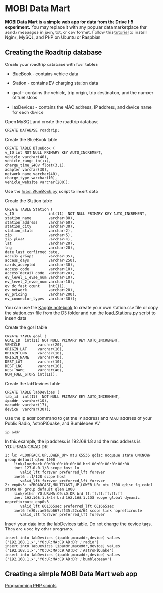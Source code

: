<h1>MOBI Data Mart</h1>

<b>MOBI Data Mart is a simple web app for data from the Drive I-5 experiment.</b>  You may replace it with any popular data marketplace that sends messages in json, txt, or csv format.  Follow this <a href="https://www.digitalocean.com/community/tutorials/how-to-install-linux-nginx-mysql-php-lemp-stack-ubuntu-18-04">tutorial</a> to install Nginx, MySQL, and PHP on Ubuntu or Raspbian

<h2>Creating the Roadtrip database</h2>

Create your roadtrip database with four tables:

- BlueBook - contains vehicle data

- Station - contains EV charging station data

- goal - contains the vehicle, trip origin, trip destination, and the number of fuel stops

- labDevices - contains the MAC address, IP address, and device name for each device

Open MySQL and create the roadtrip database

```
CREATE DATABASE roadtrip;
```

Create the BlueBook table

```
CREATE TABLE BlueBook (
v_ID int NOT NULL PRIMARY KEY AUTO_INCREMENT,
vehicle varchar(40),
vehicle_range in(11),
charge_time_240v float(3,1),
adapter varchar(30),
network_name varchar(40),
charge_type varchar(10),
vehicle_website varchar(200));
```

Use the [load_BlueBook.py](DB/load_BlueBook.py) script to insert data

Create the Station table

```
CREATE TABLE Station (
s_ID                int(11)  NOT NULL PRIMARY KEY AUTO_INCREMENT,
station_name        varchar(80),
station_address     varchar(60),
station_city        varchar(30),
station_state       varchar(2),
zip                 varchar(5),
zip_plus4           varchar(4),
lat                 varchar(20),
lng                 varchar(20),
date_last_confirmed date,
access_groups       varchar(35),
access_days         varchar(250),
cards_accepted      varchar(30),
access_code         varchar(10),
access_detail_code  varchar(20),
ev_level_1_evse_num varchar(10),
ev_level_2_evse_num varchar(10),
ev_dc_fast_count    int(11),
ev_network          varchar(20),
ev_pricing          varchar(200),
ev_connector_types  varchar(30)); 
```
You can use the <a href="https://www.kaggle.com/nelsondata/map-ev-charging-stations-on-highway-i-5">Kaggle notebook</a> to create your own station.csv file or copy the station.csv file from the DB folder and run the [load_Stations.py](DB/load_Stations.py) script to insert data


Create the goal table
```
CREATE TABLE goal (
GOAL_ID  int(11) NOT NULL PRIMARY KEY AUTO_INCREMENT,
VEHICLE	       varchar(20),
ORIGIN_LAT     varchar(10),
ORIGIN_LNG     varchar(10),
ORIGIN_NAME    varchar(40),
DEST_LAT       varchar(10),
DEST_LNG       varchar(10),
DEST_NAME      varchar(40),
NUM_FUEL_STOPS int(11));
```

Create the labDevices table

```
CREATE TABLE labDevices (
lab_id  int(11)  NOT NULL PRIMARY KEY AUTO_INCREMENT,
ipaddr  varchar(15),
macaddr varchar(17),
device  varchar(30));
```

Use the ip addr command to get the IP address and MAC address of your Public Radio, AstroPiQuake, and Bumblebee AV

```
ip addr
```
In this example, the ip address is 192.168.1.8 and the mac address is YO:UR:MA:C9:AD:DR

```
1: lo: <LOOPBACK,UP,LOWER_UP> mtu 65536 qdisc noqueue state UNKNOWN group default qlen 1000
    link/loopback 00:00:00:00:00:00 brd 00:00:00:00:00:00
    inet 127.0.0.1/8 scope host lo
       valid_lft forever preferred_lft forever
    inet6 ::1/128 scope host 
       valid_lft forever preferred_lft forever
2: enp0s3: <BROADCAST,MULTICAST,UP,LOWER_UP> mtu 1500 qdisc fq_codel state UP group default qlen 1000
    link/ether YO:UR:MA:C9:AD:DR brd ff:ff:ff:ff:ff:ff
    inet 192.168.1.8/24 brd 192.168.1.255 scope global dynamic noprefixroute enp0s3
       valid_lft 601665sec preferred_lft 601665sec
    inet6 fe80::ae56:b667:f535:22cd/64 scope link noprefixroute 
       valid_lft forever preferred_lft forever
```


Insert your data into the labDevices table.  Do not change the device tags.  They are used by other programs.

```
insert into labDevices (ipaddr,macaddr,device) values ('192.168.1.x','YO:UR:MA:C9:AD:DR','radio')
insert into labDevices (ipaddr,macaddr,device) values ('192.168.1.x','YO:UR:MA:C9:AD:DR','AstroPiQuake')
insert into labDevices (ipaddr,macaddr,device) values ('192.168.1.x','YO:UR:MA:C9:AD:DR','bumblebeeav')
```

<h2>Creating a simple MOBI Data Mart web app</h2>

[Programming PHP scripts ](php.md)

